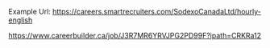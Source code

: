Example Url: https://careers.smartrecruiters.com/SodexoCanadaLtd/hourly-english

https://www.careerbuilder.ca/job/J3R7MR6YRVJPG2PD99F?ipath=CRKRa12
